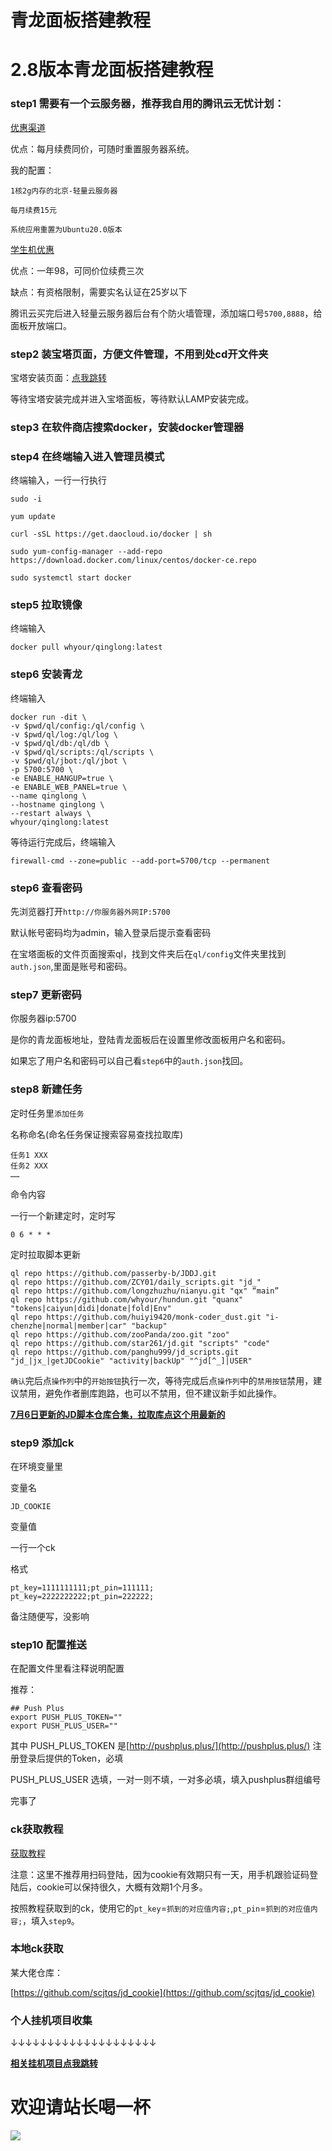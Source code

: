 # 青龙面板搭建教程

# 2.8版本青龙面板搭建教程

### step1 需要有一个云服务器，推荐我自用的腾讯云无忧计划：

[优惠渠道](https://curl.qcloud.com/pgLkw0ot)

优点：每月续费同价，可随时重置服务器系统。

我的配置： 

```
1核2g内存的北京-轻量云服务器

每月续费15元

系统应用重置为Ubuntu20.0版本
```

[学生机优惠](https://curl.qcloud.com/pgLkw0ot)

优点：一年98，可同价位续费三次

缺点：有资格限制，需要实名认证在25岁以下

腾讯云买完后进入轻量云服务器后台有个防火墙管理，添加端口号```5700,8888```，给面板开放端口。

### step2 装宝塔页面，方便文件管理，不用到处cd开文件夹

宝塔安装页面：[点我跳转](https://www.bt.cn/bbs/thread-19376-1-1.html)

等待宝塔安装完成并进入宝塔面板，等待默认LAMP安装完成。

### step3 在软件商店搜索docker，安装docker管理器

### step4 在终端输入进入管理员模式

终端输入，一行一行执行

```
sudo -i  

yum update

curl -sSL https://get.daocloud.io/docker | sh

sudo yum-config-manager --add-repo https://download.docker.com/linux/centos/docker-ce.repo

sudo systemctl start docker
```

### step5 拉取镜像

终端输入
```
docker pull whyour/qinglong:latest
```

### step6 安装青龙

终端输入
```
docker run -dit \
-v $pwd/ql/config:/ql/config \
-v $pwd/ql/log:/ql/log \
-v $pwd/ql/db:/ql/db \
-v $pwd/ql/scripts:/ql/scripts \
-v $pwd/ql/jbot:/ql/jbot \
-p 5700:5700 \
-e ENABLE_HANGUP=true \
-e ENABLE_WEB_PANEL=true \
--name qinglong \
--hostname qinglong \
--restart always \
whyour/qinglong:latest
```

等待运行完成后，终端输入
```
firewall-cmd --zone=public --add-port=5700/tcp --permanent
```

### step6 查看密码

先浏览器打开```http://你服务器外网IP:5700```

默认帐号密码均为admin，输入登录后提示查看密码

在宝塔面板的文件页面搜索ql，找到文件夹后在```ql/config```文件夹里找到```auth.json```,里面是账号和密码。

### step7 更新密码

你服务器ip:5700  

是你的青龙面板地址，登陆青龙面板后在设置里修改面板用户名和密码。

如果忘了用户名和密码可以自己看```step6```中的```auth.json```找回。

### step8 新建任务

定时任务里```添加任务```

名称命名(命名任务保证搜索容易查找拉取库)

```
任务1 XXX
任务2 XXX
……
```

命令内容

一行一个新建定时，定时写

```0 6 * * * ```

定时拉取脚本更新

```
ql repo https://github.com/passerby-b/JDDJ.git
ql repo https://github.com/ZCY01/daily_scripts.git "jd_"
ql repo https://github.com/longzhuzhu/nianyu.git "qx" “main”
ql repo https://github.com/whyour/hundun.git "quanx" "tokens|caiyun|didi|donate|fold|Env"
ql repo https://github.com/huiyi9420/monk-coder_dust.git "i-chenzhe|normal|member|car" "backup"
ql repo https://github.com/zooPanda/zoo.git "zoo"
ql repo https://github.com/star261/jd.git "scripts" "code"
ql repo https://github.com/panghu999/jd_scripts.git "jd_|jx_|getJDCookie" "activity|backUp" "^jd[^_]|USER"
```

```确认```完后点```操作列```中的```开始按钮```执行一次，等待完成后点```操作列```中的```禁用按钮```禁用，建议禁用，避免作者删库跑路，也可以不禁用，但不建议新手如此操作。

**[7月6日更新的JD脚本仓库合集，拉取库点这个用最新的](https://www.spiritlhl.top/35/)**

### step9 添加ck

在环境变量里

变量名  

```
JD_COOKIE
```

变量值

一行一个ck

格式

```
pt_key=1111111111;pt_pin=111111;
pt_key=2222222222;pt_pin=222222;
```

备注随便写，没影响

### step10 配置推送

在配置文件里看注释说明配置

推荐：

```
## Push Plus
export PUSH_PLUS_TOKEN=""
export PUSH_PLUS_USER=""
```

其中 PUSH_PLUS_TOKEN 是[http://pushplus.plus/](http://pushplus.plus/) 注册登录后提供的Token，必填

PUSH_PLUS_USER 选填，一对一则不填，一对多必填，填入pushplus群组编号

完事了

### ck获取教程

[获取教程](https://shimo.im/docs/CTwhjpG6ydvC3qJJ/)

注意：这里不推荐用扫码登陆，因为cookie有效期只有一天，用手机跟验证码登陆后，cookie可以保持很久，大概有效期1个月多。

按照教程获取到的ck，使用它的```pt_key```=```抓到的对应值内容;```,```pt_pin```=```抓到的对应值内容;```，填入```step9```。

### 本地ck获取

某大佬仓库：

[https://github.com/scjtqs/jd_cookie](https://github.com/scjtqs/jd_cookie)

### 个人挂机项目收集

↓↓↓↓↓↓↓↓↓↓↓↓↓↓↓↓↓↓↓↓

**[相关挂机项目点我跳转](https://git.spiritlhl.workers.dev/spiritLHL/Hang-up-items)**

# 欢迎请站长喝一杯

![](http://www.spiritclub.top/zz.jpg)


